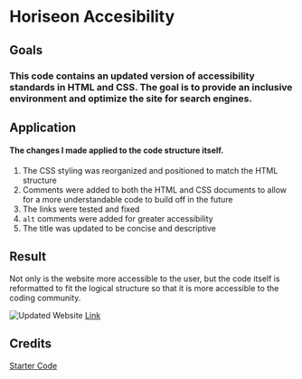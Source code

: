 # Horiseon Accesibility

## Goals

### This code contains an updated version of accessibility standards in HTML and CSS. The goal is to provide an inclusive environment and optimize the site for search engines. 

## Application

#### The changes I made applied to the code structure itself. 
1. The CSS styling was reorganized and positioned to match the HTML structure 
2. Comments were added to both the HTML and CSS documents to allow for a more understandable code to build off in the future
3. The links were tested and fixed
4. `alt` comments were added for greater accessibility
5. The title was updated to be concise and descriptive

## Result

Not only is the website more accessible to the user, but the code itself is reformatted to fit the logical structure so that it is more accessible to the coding community. 

![Updated Website](./assets/images/screenshot)
[Link](https://olivelliott.github.io/module-1-challenge/)

## Credits

[Starter Code](https://github.com/coding-boot-camp/urban-octo-telegram)

